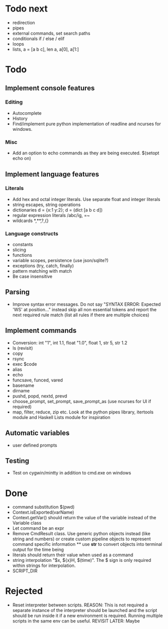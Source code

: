 # Todo next
* redirection
* pipes
* external commands, set search paths
* conditionals if / else / elif 
* loops
* lists, a = [a b c], len a, a[0], a[1:]

# Todo
## Implement console features
### Editing
* Autocomplete
* History
* Find/implement pure python implementation of readline and ncurses for windows.
### Misc
* Add an option to echo commands as they are being executed. $(setopt echo on)

## Implement language features
### Literals
* Add hex and octal integer literals. Use separate float and integer literals
* string escapes, string operations
* dictionaries d = {x:1 y:2}; d = (dict [a b c d])
* regular expression literals /abc/ig, =~
* wildcards *,**,?,{}
### Language constructs
* constants
* slicing
* functions
* variable scopes, persistence (use json/sqlite?)
* exceptions (try, catch, finally)
* pattern matching with match
* Be case insensitive

## Parsing
* Improve syntax error messages. Do not say "SYNTAX ERROR:  Expected 'WS' at position..." instead skip all non essential tokens and report the next required rule match (list all rules if there are multiple choices)

## Implement commands
* Conversion: int "1", int 1.1, float "1.0", float 1, str 5, str 1.2
* ls (revisit)
* copy
* rsync
* exec $code
* alias
* echo
* funcsave, funced, vared
* basename
* dirname
* pushd, popd, nextd, prevd
* choose_prompt, set_prompt, save_prompt_as (use ncurses for UI if required)
* map, filter, reduce, zip etc. Look at the python pipes library, itertools module and Haskell Lists module for inspiration
 
## Automatic variables
* user defined prompts 

## Testing
* Test on cygwin/mintty in addition to cmd.exe on windows

# Done
* command substitution $(pwd)
* Context.isExported(varName)
* Context.getVar() should return the value of the variable instead of the Variable class
* Let command be an expr
* Remove CmdResult class. Use generic python objects instead (like string and numbers) or create custom pipeline objects to represent command specific information
** use __str__ to convert objects into terminal output for the time being
* literals should return their value when used as a command
* string interpolation "$x, ${x}H, $(time)". The $ sign is only required within strings for interpolation.
* SCRIPT_DIR

# Rejected
* Reset interpreter between scripts. REASON: This is not required a separate instance of the interpreter should be launched and the script should be run inside it if a new environment is required. Running multiple scripts in the same env can be useful. REVISIT LATER: Maybe